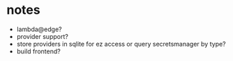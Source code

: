 # notes

- lambda@edge?
- provider support?
- store providers in sqlite for ez access or query secretsmanager by type?
- build frontend?
